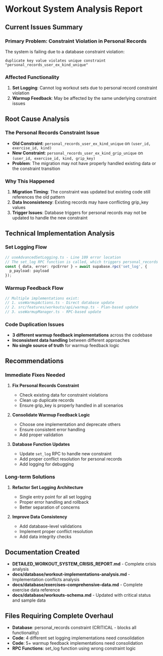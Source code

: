 # Workout System Analysis Report

## Current Issues Summary

### Primary Problem: Constraint Violation in Personal Records
The system is failing due to a database constraint violation:
```
duplicate key value violates unique constraint "personal_records_user_ex_kind_unique"
```

### Affected Functionality
1. **Set Logging**: Cannot log workout sets due to personal record constraint violation
2. **Warmup Feedback**: May be affected by the same underlying constraint issues

## Root Cause Analysis

### The Personal Records Constraint Issue
- **Old Constraint**: `personal_records_user_ex_kind_unique` on `(user_id, exercise_id, kind)`
- **New Constraint**: `personal_records_user_ex_kind_grip_unique` on `(user_id, exercise_id, kind, grip_key)`
- **Problem**: The migration may not have properly handled existing data or the constraint transition

### Why This Happened
1. **Migration Timing**: The constraint was updated but existing code still references the old pattern
2. **Data Inconsistency**: Existing records may have conflicting grip_key values
3. **Trigger Issues**: Database triggers for personal records may not be updated to handle the new constraint

## Technical Implementation Analysis

### Set Logging Flow
```typescript
// useAdvancedSetLogging.ts - Line 109 error location
// The set_log RPC function is called, which triggers personal_records updates
const { data, error: rpcError } = await supabase.rpc('set_log', {
  p_payload: payload
});
```

### Warmup Feedback Flow
```typescript
// Multiple implementations exist:
// 1. useWarmupActions.ts - Direct database update
// 2. src/features/workouts/api/warmup.ts - Plan-based update
// 3. useWarmupManager.ts - RPC-based update
```

### Code Duplication Issues
- **3 different warmup feedback implementations** across the codebase
- **Inconsistent data handling** between different approaches
- **No single source of truth** for warmup feedback logic

## Recommendations

### Immediate Fixes Needed
1. **Fix Personal Records Constraint**
   - Check existing data for constraint violations
   - Clean up duplicate records
   - Ensure grip_key is properly handled in all scenarios

2. **Consolidate Warmup Feedback Logic**
   - Choose one implementation and deprecate others
   - Ensure consistent error handling
   - Add proper validation

3. **Database Function Updates**
   - Update `set_log` RPC to handle new constraint
   - Add proper conflict resolution for personal records
   - Add logging for debugging

### Long-term Solutions
1. **Refactor Set Logging Architecture**
   - Single entry point for all set logging
   - Proper error handling and rollback
   - Better separation of concerns

2. **Improve Data Consistency**
   - Add database-level validations
   - Implement proper conflict resolution
   - Add data integrity checks

## Documentation Created
- **DETAILED_WORKOUT_SYSTEM_CRISIS_REPORT.md** - Complete crisis analysis
- **docs/database/workout-implementations-analysis.md** - Implementation conflicts analysis  
- **docs/database/exercises-comprehensive-data.md** - Complete exercise data reference
- **docs/database/workouts-schema.md** - Updated with critical status and sample data

## Files Requiring Complete Overhaul
- **Database**: personal_records constraint (CRITICAL - blocks all functionality)
- **Code**: 4 different set logging implementations need consolidation
- **Code**: 5+ warmup feedback implementations need consolidation  
- **RPC Functions**: set_log function using wrong constraint logic